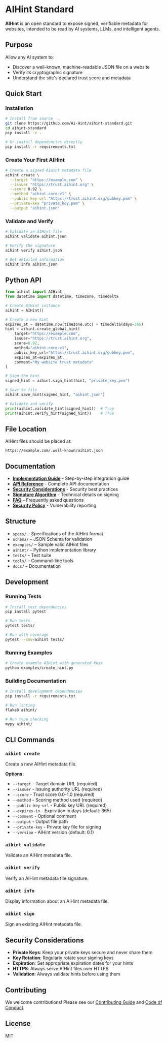 # AIHint Standard

**AIHint** is an open standard to expose signed, verifiable metadata for websites, intended to be read by AI systems, LLMs, and intelligent agents.

## Purpose

Allow any AI system to:
- Discover a well-known, machine-readable JSON file on a website
- Verify its cryptographic signature
- Understand the site's declared trust score and metadata

## Quick Start

### Installation

```bash
# Install from source
git clone https://github.com/Ai-Hint/aihint-standard.git
cd aihint-standard
pip install -e .

# Or install dependencies directly
pip install -r requirements.txt
```

### Create Your First AIHint

```bash
# Create a signed AIHint metadata file
aihint create \
  --target "https://example.com" \
  --issuer "https://trust.aihint.org" \
  --score 0.92 \
  --method "aihint-core-v1" \
  --public-key-url "https://trust.aihint.org/pubkey.pem" \
  --private-key "private_key.pem" \
  --output "aihint.json"
```

### Validate and Verify

```bash
# Validate an AIHint file
aihint validate aihint.json

# Verify the signature
aihint verify aihint.json

# Get detailed information
aihint info aihint.json
```

## Python API

```python
from aihint import AIHint
from datetime import datetime, timezone, timedelta

# Create AIHint instance
aihint = AIHint()

# Create a new hint
expires_at = datetime.now(timezone.utc) + timedelta(days=365)
hint = aihint.create_global_hint(
    target="https://example.com",
    issuer="https://trust.aihint.org",
    score=0.92,
    method="aihint-core-v1",
    public_key_url="https://trust.aihint.org/pubkey.pem",
    expires_at=expires_at,
    comment="My website trust metadata"
)

# Sign the hint
signed_hint = aihint.sign_hint(hint, "private_key.pem")

# Save to file
aihint.save_hint(signed_hint, "aihint.json")

# Validate and verify
print(aihint.validate_hint(signed_hint))  # True
print(aihint.verify_hint(signed_hint))    # True
```

## File Location

AIHint files should be placed at:
```
https://example.com/.well-known/aihint.json
```

## Documentation

- **[Implementation Guide](docs/user-guide/implementation-guide.md)** - Step-by-step integration guide
- **[API Reference](docs/API_REFERENCE.md)** - Complete API documentation
- **[Security Considerations](docs/technical/security-considerations.md)** - Security best practices
- **[Signature Algorithm](docs/SIGNATURES.md)** - Technical details on signing
- **[FAQ](docs/FAQ.md)** - Frequently asked questions
- **[Security Policy](docs/contributing/security.md)** - Vulnerability reporting

## Structure

- `specs/` – Specifications of the AIHint format
- `schema/` – JSON Schema for validation
- `examples/` – Sample valid AIHint files
- `aihint/` – Python implementation library
- `tests/` – Test suite
- `tools/` – Command-line tools
- `docs/` – Documentation

## Development

### Running Tests

```bash
# Install test dependencies
pip install pytest

# Run tests
pytest tests/

# Run with coverage
pytest --cov=aihint tests/
```

### Running Examples

```bash
# Create example AIHint with generated keys
python examples/create_hint.py
```

### Building Documentation

```bash
# Install development dependencies
pip install -r requirements.txt

# Run linting
flake8 aihint/

# Run type checking
mypy aihint/
```

## CLI Commands

### `aihint create`
Create a new AIHint metadata file.

**Options:**
- `--target` - Target domain URL (required)
- `--issuer` - Issuing authority URL (required)
- `--score` - Trust score 0.0-1.0 (required)
- `--method` - Scoring method used (required)
- `--public-key-url` - Public key URL (required)
- `--expires-in` - Expiration in days (default: 365)
- `--comment` - Optional comment
- `--output` - Output file path
- `--private-key` - Private key file for signing
- `--version` - AIHint version (default: 0.1)

### `aihint validate`
Validate an AIHint metadata file.

### `aihint verify`
Verify an AIHint metadata file signature.

### `aihint info`
Display information about an AIHint metadata file.

### `aihint sign`
Sign an existing AIHint metadata file.

## Security Considerations

- **Private Keys**: Keep your private keys secure and never share them
- **Key Rotation**: Regularly rotate your signing keys
- **Expiration**: Set appropriate expiration dates for your hints
- **HTTPS**: Always serve AIHint files over HTTPS
- **Validation**: Always validate hints before using them

## Contributing

We welcome contributions! Please see our [Contributing Guide](docs/contributing/contributing.md) and [Code of Conduct](docs/contributing/code-of-conduct.md).

## License

MIT
